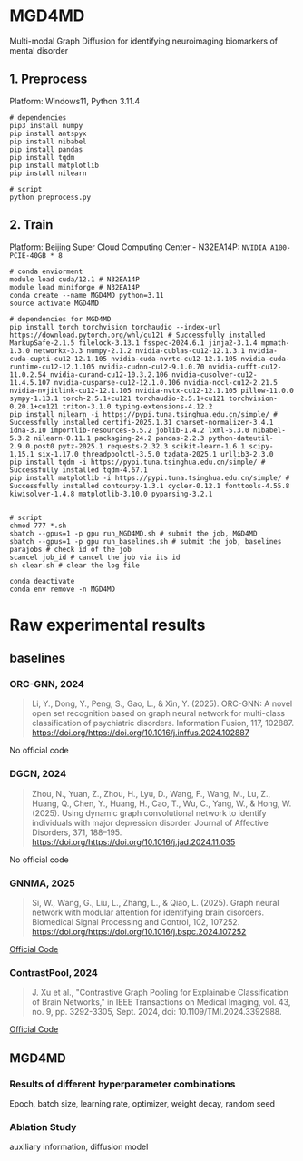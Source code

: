 # MGD4MD
Multi-modal Graph Diffusion for identifying neuroimaging biomarkers of mental disorder

## 1. Preprocess
Platform: Windows11, Python 3.11.4

``` shell
# dependencies
pip3 install numpy
pip install antspyx
pip install nibabel
pip install pandas
pip install tqdm
pip install matplotlib
pip install nilearn

# script
python preprocess.py
```


## 2. Train
Platform: Beijing Super Cloud Computing Center - N32EA14P: `NVIDIA A100-PCIE-40GB * 8`

``` shell
# conda enviorment
module load cuda/12.1 # N32EA14P
module load miniforge # N32EA14P
conda create --name MGD4MD python=3.11
source activate MGD4MD

# dependencies for MGD4MD
pip install torch torchvision torchaudio --index-url https://download.pytorch.org/whl/cu121 # Successfully installed MarkupSafe-2.1.5 filelock-3.13.1 fsspec-2024.6.1 jinja2-3.1.4 mpmath-1.3.0 networkx-3.3 numpy-2.1.2 nvidia-cublas-cu12-12.1.3.1 nvidia-cuda-cupti-cu12-12.1.105 nvidia-cuda-nvrtc-cu12-12.1.105 nvidia-cuda-runtime-cu12-12.1.105 nvidia-cudnn-cu12-9.1.0.70 nvidia-cufft-cu12-11.0.2.54 nvidia-curand-cu12-10.3.2.106 nvidia-cusolver-cu12-11.4.5.107 nvidia-cusparse-cu12-12.1.0.106 nvidia-nccl-cu12-2.21.5 nvidia-nvjitlink-cu12-12.1.105 nvidia-nvtx-cu12-12.1.105 pillow-11.0.0 sympy-1.13.1 torch-2.5.1+cu121 torchaudio-2.5.1+cu121 torchvision-0.20.1+cu121 triton-3.1.0 typing-extensions-4.12.2
pip install nilearn -i https://pypi.tuna.tsinghua.edu.cn/simple/ # Successfully installed certifi-2025.1.31 charset-normalizer-3.4.1 idna-3.10 importlib-resources-6.5.2 joblib-1.4.2 lxml-5.3.0 nibabel-5.3.2 nilearn-0.11.1 packaging-24.2 pandas-2.2.3 python-dateutil-2.9.0.post0 pytz-2025.1 requests-2.32.3 scikit-learn-1.6.1 scipy-1.15.1 six-1.17.0 threadpoolctl-3.5.0 tzdata-2025.1 urllib3-2.3.0
pip install tqdm -i https://pypi.tuna.tsinghua.edu.cn/simple/ # Successfully installed tqdm-4.67.1
pip install matplotlib -i https://pypi.tuna.tsinghua.edu.cn/simple/ # Successfully installed contourpy-1.3.1 cycler-0.12.1 fonttools-4.55.8 kiwisolver-1.4.8 matplotlib-3.10.0 pyparsing-3.2.1


# script
chmod 777 *.sh
sbatch --gpus=1 -p gpu run_MGD4MD.sh # submit the job, MGD4MD
sbatch --gpus=1 -p gpu run_baselines.sh # submit the job, baselines
parajobs # check id of the job
scancel job_id # cancel the job via its id
sh clear.sh # clear the log file

conda deactivate
conda env remove -n MGD4MD
```

# Raw experimental results
## baselines
### ORC-GNN, 2024
> Li, Y., Dong, Y., Peng, S., Gao, L., & Xin, Y. (2025). ORC-GNN: A novel open set recognition based on graph neural network for multi-class classification of psychiatric disorders. Information Fusion, 117, 102887. https://doi.org/https://doi.org/10.1016/j.inffus.2024.102887 

No official code

### DGCN, 2024
> Zhou, N., Yuan, Z., Zhou, H., Lyu, D., Wang, F., Wang, M., Lu, Z., Huang, Q., Chen, Y., Huang, H., Cao, T., Wu, C., Yang, W., & Hong, W. (2025). Using dynamic graph convolutional network to identify individuals with major depression disorder. Journal of Affective Disorders, 371, 188–195. https://doi.org/https://doi.org/10.1016/j.jad.2024.11.035

No official code

### GNNMA, 2025
> Si, W., Wang, G., Liu, L., Zhang, L., & Qiao, L. (2025). Graph neural network with modular attention for identifying brain disorders. Biomedical Signal Processing and Control, 102, 107252. https://doi.org/https://doi.org/10.1016/j.bspc.2024.107252

[Official Code](https://github.com/siwei9898/GNNMA)

### ContrastPool, 2024
> J. Xu et al., "Contrastive Graph Pooling for Explainable Classification of Brain Networks," in IEEE Transactions on Medical Imaging, vol. 43, no. 9, pp. 3292-3305, Sept. 2024, doi: 10.1109/TMI.2024.3392988.

[Official Code](https://github.com/AngusMonroe/ContrastPool)

## MGD4MD
### Results of different hyperparameter combinations
Epoch, batch size, learning rate, optimizer, weight decay, random seed 

### Ablation Study
auxiliary information, diffusion model